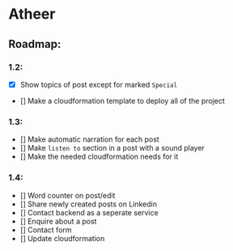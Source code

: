 # Atheer
## Roadmap:

### 1.2:
- [X] Show topics of post except for marked `Special`
- [] Make a cloudformation template to deploy all of the project

### 1.3:
- [] Make automatic narration for each post
- [] Make `listen to` section in a post with a sound player
- [] Make the needed cloudformation needs for it

### 1.4:
- [] Word counter on post/edit
- [] Share newly created posts on Linkedin
- [] Contact backend as a seperate service
- [] Enquire about a post
- [] Contact form
- [] Update cloudformation
